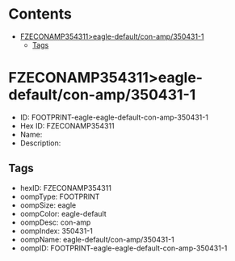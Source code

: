 



Contents
========

* [FZECONAMP354311>eagle-default/con-amp/350431-1](#fzeconamp354311eagle-defaultcon-amp350431-1)
	* [Tags](#tags)

# FZECONAMP354311>eagle-default/con-amp/350431-1

- ID: FOOTPRINT-eagle-eagle-default-con-amp-350431-1
- Hex ID: FZECONAMP354311
- Name: 
- Description: 

## Tags

- hexID: FZECONAMP354311
- oompType: FOOTPRINT
- oompSize: eagle
- oompColor: eagle-default
- oompDesc: con-amp
- oompIndex: 350431-1
- oompName: eagle-default/con-amp/350431-1
- oompID: FOOTPRINT-eagle-eagle-default-con-amp-350431-1
